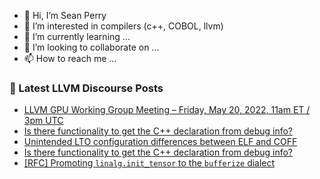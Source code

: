 - 👋 Hi, I’m Sean Perry
- 👀 I’m interested in compilers (c++, COBOL, llvm)
- 🌱 I’m currently learning ...
- 💞️ I’m looking to collaborate on ...
- 📫 How to reach me ...

<!---
s66perry/s66perry is a ✨ special ✨ repository because its `README.md` (this file) appears on your GitHub profile.
You can click the Preview link to take a look at your changes.
--->
### 📕 Latest LLVM Discourse Posts

<!-- DISCOURSE-LLVM:START -->
- [LLVM GPU Working Group Meeting – Friday, May 20, 2022, 11am ET / 3pm UTC](https://discourse.llvm.org/t/llvm-gpu-working-group-meeting-friday-may-20-2022-11am-et-3pm-utc/62654#post_2)
- [Is there functionality to get the C++ declaration from debug info?](https://discourse.llvm.org/t/is-there-functionality-to-get-the-c-declaration-from-debug-info/62664#post_2)
- [Unintended LTO configuration differences between ELF and COFF](https://discourse.llvm.org/t/unintended-lto-configuration-differences-between-elf-and-coff/62636#post_3)
- [Is there functionality to get the C++ declaration from debug info?](https://discourse.llvm.org/t/is-there-functionality-to-get-the-c-declaration-from-debug-info/62664#post_1)
- [[RFC] Promoting `linalg.init_tensor` to the `bufferize` dialect](https://discourse.llvm.org/t/rfc-promoting-linalg-init-tensor-to-the-bufferize-dialect/5000?page=3#post_41)
<!-- DISCOURSE-LLVM:END -->
